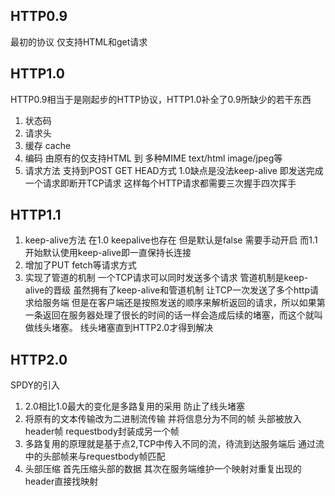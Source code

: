 ## HTTP0.9
最初的协议 仅支持HTML和get请求
## HTTP1.0
HTTP0.9相当于是刚起步的HTTP协议，HTTP1.0补全了0.9所缺少的若干东西
1. 状态码
2. 请求头
3. 缓存 cache
4. 编码 由原有的仅支持HTML 到 多种MIME text/html image/jpeg等
5. 请求方法 支持到POST GET HEAD方式
1.0缺点是没法keep-alive 即发送完成一个请求即断开TCP请求 这样每个HTTP请求都需要三次握手四次挥手


## HTTP1.1
1. keep-alive方法 在1.0 keepalive也存在 但是默认是false 需要手动开启 而1.1开始默认使用keep-alive即一直保持长连接
2. 增加了PUT fetch等请求方式
3. 实现了管道的机制 一个TCP请求可以同时发送多个请求 管道机制是keep-alive的晋级 
虽然拥有了keep-alive和管道机制 让TCP一次发送了多个http请求给服务端 但是在客户端还是按照发送的顺序来解析返回的请求，所以如果第一条返回在服务器处理了很长的时间的话一样会造成后续的堵塞，而这个就叫做线头堵塞。
线头堵塞直到HTTP2.0才得到解决


## HTTP2.0
SPDY的引入
1. 2.0相比1.0最大的变化是多路复用的采用 防止了线头堵塞
2. 将原有的文本传输改为二进制流传输 并将信息分为不同的帧 头部被放入header帧 requestbody封装成另一个帧
3. 多路复用的原理就是基于点2,TCP中传入不同的流，待流到达服务端后 通过流中的头部帧来与requestbody帧匹配
4. 头部压缩 首先压缩头部的数据 其次在服务端维护一个映射对重复出现的header直接找映射